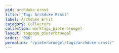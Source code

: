 ```yaml
---
pid: archduke-ernst
title: 'Tag: Archduke Ernst'
label: Archduke Ernst
category: Collectors
collection: worktags_pieterbruegel
layout: tagpage_pieterbruegel
order: '006'
permalink: "/pieterbruegel/tags/archduke-ernst/"
---
```

